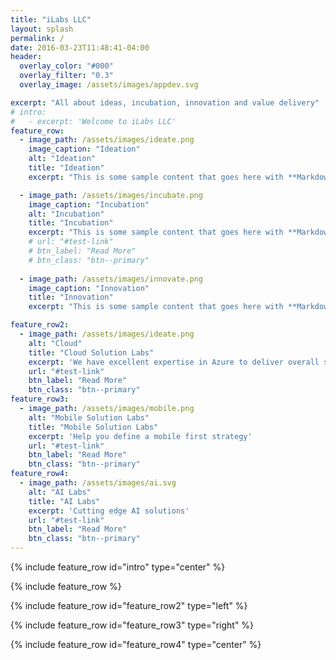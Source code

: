 ```yaml
---
title: "iLabs LLC"
layout: splash
permalink: /
date: 2016-03-23T11:48:41-04:00
header:
  overlay_color: "#000"
  overlay_filter: "0.3"
  overlay_image: /assets/images/appdev.svg

excerpt: "All about ideas, incubation, innovation and value delivery"
# intro: 
#   - excerpt: 'Welcome to iLabs LLC'
feature_row:
  - image_path: /assets/images/ideate.png
    image_caption: "Ideation"
    alt: "Ideation"
    title: "Ideation"
    excerpt: "This is some sample content that goes here with **Markdown** formatting."

  - image_path: /assets/images/incubate.png
    image_caption: "Incubation"
    alt: "Incubation"
    title: "Incubation"
    excerpt: "This is some sample content that goes here with **Markdown** formatting."
    # url: "#test-link"
    # btn_label: "Read More"
    # btn_class: "btn--primary"
  
  - image_path: /assets/images/innovate.png
    image_caption: "Innovation"
    title: "Innovation"
    excerpt: "This is some sample content that goes here with **Markdown** formatting."

feature_row2:
  - image_path: /assets/images/ideate.png
    alt: "Cloud"
    title: "Cloud Solution Labs"
    excerpt: 'We have excellent expertise in Azure to deliver overall solution architecture to solve business problems cost effectively using the right technology to use'
    url: "#test-link"
    btn_label: "Read More"
    btn_class: "btn--primary"
feature_row3:
  - image_path: /assets/images/mobile.png
    alt: "Mobile Solution Labs"
    title: "Mobile Solution Labs"
    excerpt: 'Help you define a mobile first strategy'
    url: "#test-link"
    btn_label: "Read More"
    btn_class: "btn--primary"
feature_row4:
  - image_path: /assets/images/ai.svg
    alt: "AI Labs"
    title: "AI Labs"
    excerpt: 'Cutting edge AI solutions'
    url: "#test-link"
    btn_label: "Read More"
    btn_class: "btn--primary"
---
```


{% include feature_row id="intro" type="center" %}

{% include feature_row %}

{% include feature_row id="feature_row2" type="left" %}

{% include feature_row id="feature_row3" type="right" %}

{% include feature_row id="feature_row4" type="center" %}
